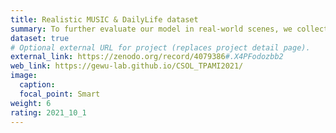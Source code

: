 ```yaml
---
title: Realistic MUSIC & DailyLife dataset
summary: To further evaluate our model in real-world scenes, we collect real multi-source instrument videos and real multi-source daily life scenes on YouTube. Each instrument video includes 3 to 4 instruments and each daily life scene includes 2 events Because of the high noise of the real data, we perform manual labeling for bounding box annotation.
dataset: true
# Optional external URL for project (replaces project detail page).
external_link: https://zenodo.org/record/4079386#.X4PFodozbb2
web_link: https://gewu-lab.github.io/CSOL_TPAMI2021/
image:
  caption: 
  focal_point: Smart
weight: 6
rating: 2021_10_1
---
```

